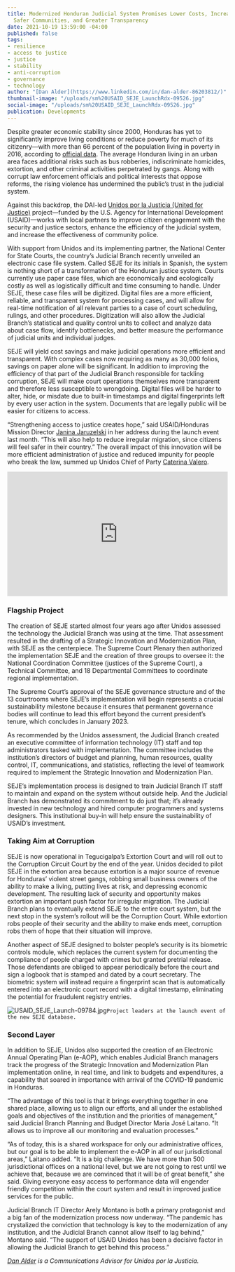```yaml
---
title: Modernized Honduran Judicial System Promises Lower Costs, Increased Efficiency,
  Safer Communities, and Greater Transparency
date: 2021-10-19 13:59:00 -04:00
published: false
tags:
- resilience
- access to justice
- justice
- stability
- anti-corruption
- governance
- technology
author: "[Dan Alder](https://www.linkedin.com/in/dan-alder-86203812/)"
thumbnail-image: "/uploads/sm%20USAID_SEJE_LaunchRdx-09526.jpg"
social-image: "/uploads/sm%20USAID_SEJE_LaunchRdx-09526.jpg"
publication: Developments
---
```


Despite greater economic stability since 2000, Honduras has yet to significantly improve living conditions or reduce poverty for much of its citizenry—with more than 66 percent of the population living in poverty in 2016, according to [official data](https://www.worldbank.org/en/country/honduras). The average Honduran living in an urban area faces additional risks such as bus robberies, indiscriminate homicides, extortion, and other criminal activities perpetrated by gangs. Along with corrupt law enforcement officials and political interests that oppose reforms, the rising violence has undermined the public’s trust in the judicial system.

Against this backdrop, the DAI-led [Unidos por la Justicia (United for Justice)](https://www.dai.com/our-work/projects/honduras-united-for-justice) project—funded by the U.S. Agency for International Development (USAID)—works with local partners to improve citizen engagement with the security and justice sectors, enhance the efficiency of the judicial system, and increase the effectiveness of community police.

With support from Unidos and its implementing partner, the National Center for State Courts, the country’s Judicial Branch recently unveiled an electronic case file system. Called SEJE for its initials in Spanish, the system is nothing short of a transformation of the Honduran justice system. Courts currently use paper case files, which are economically and ecologically costly as well as logistically difficult and time consuming to handle. Under SEJE, these case files will be digitized. Digital files are a more efficient, reliable, and transparent system for processing cases, and will allow for real-time notification of all relevant parties to a case of court scheduling, rulings, and other procedures. Digitization will also allow the Judicial Branch’s statistical and quality control units to collect and analyze data about case flow, identify bottlenecks, and better measure the performance of judicial units and individual judges. 







SEJE will yield cost savings and make judicial operations more efficient and transparent. With complex cases now requiring as many as 30,000 folios, savings on paper alone will be significant. In addition to improving the efficiency of that part of the Judicial Branch responsible for tackling corruption, SEJE will make court operations themselves more transparent and therefore less susceptible to wrongdoing. Digital files will be harder to alter, hide, or misdate due to built-in timestamps and digital fingerprints left by every user action in the system. Documents that are legally public will be easier for citizens to access. 

“Strengthening access to justice creates hope,” said USAID/Honduras Mission Director [Janina Jaruzelski](https://www.usaid.gov/who-we-are/organization/janina-jaruzelski) in her address during the launch event last month. “This will also help to reduce irregular migration, since citizens will feel safer in their country.” The overall impact of this innovation will be more efficient administration of justice and reduced impunity for people who break the law, summed up Unidos Chief of Party [Caterina Valero](https://www.dai.com/who-we-are/our-team/caterina-valero). 
<div style="padding:56.25% 0 0 0;position:relative;"><iframe src="https://player.vimeo.com/video/626774963?h=8300e0b201&amp;badge=0&amp;autopause=0&amp;player_id=0&amp;app_id=58479" frameborder="0" allow="autoplay; fullscreen; picture-in-picture" allowfullscreen style="position:absolute;top:0;left:0;width:100%;height:100%;" title="SEJE Launch Video EngSubs.mov"></iframe></div><script src="https://player.vimeo.com/api/player.js"></script>


### Flagship Project

The creation of SEJE started almost four years ago after Unidos assessed the technology the Judicial Branch was using at the time. That assessment resulted in the drafting of a Strategic Innovation and Modernization Plan, with SEJE as the centerpiece. The Supreme Court Plenary then authorized the implementation SEJE and the creation of three groups to oversee it: the National Coordination Committee (justices of the Supreme Court), a Technical Committee, and 18 Departmental Committees to coordinate regional implementation. 

The Supreme Court’s approval of the SEJE governance structure and of the 13 courtrooms where SEJE’s implementation will begin represents a crucial sustainability milestone because it ensures that permanent governance bodies will continue to lead this effort beyond the current president’s tenure, which concludes in January 2023.

As recommended by the Unidos assessment, the Judicial Branch created an executive committee of information technology (IT) staff and top administrators tasked with implementation. The committee includes the institution’s directors of budget and planning, human resources, quality control, IT, communications, and statistics, reflecting the level of teamwork required to implement the Strategic Innovation and Modernization Plan. 

SEJE’s implementation process is designed to train Judicial Branch IT staff to maintain and expand on the system without outside help. And the Judicial Branch has demonstrated its commitment to do just that; it’s already invested in new technology and hired computer programmers and systems designers. This institutional buy-in will help ensure the sustainability of USAID’s investment.

### Taking Aim at Corruption

SEJE is now operational in Tegucigalpa’s Extortion Court and will roll out to the Corruption Circuit Court by the end of the year. Unidos decided to pilot SEJE in the extortion area because extortion is a major source of revenue for Honduras’ violent street gangs, robbing small business owners of the ability to make a living, putting lives at risk, and depressing economic development. The resulting lack of security and opportunity makes extortion an important push factor for irregular migration. The Judicial Branch plans to eventually extend SEJE to the entire court system, but the next stop in the system’s rollout will be the Corruption Court. While extortion robs people of their security and the ability to make ends meet, corruption robs them of hope that their situation will improve. 

Another aspect of SEJE designed to bolster people’s security is its biometric controls module, which replaces the current system for documenting the compliance of people charged with crimes but granted pretrial release. Those defendants are obliged to appear periodically before the court and sign a logbook that is stamped and dated by a court secretary. The biometric system will instead require a fingerprint scan that is automatically entered into an electronic court record with a digital timestamp, eliminating the potential for fraudulent registry entries.

![USAID_SEJE_Launch-09784.jpg](/uploads/USAID_SEJE_Launch-09784.jpg)`Project leaders at the launch event of the new SEJE database.`

### Second Layer

In addition to SEJE, Unidos also supported the creation of an Electronic Annual Operating Plan (e-AOP), which enables Judicial Branch managers track the progress of the Strategic Innovation and Modernization Plan implementation online, in real time, and link to budgets and expenditures, a capability that soared in importance with arrival of the COVID-19 pandemic in Honduras.   

“The advantage of this tool is that it brings everything together in one shared place, allowing us to align our efforts, and all under the established goals and objectives of the institution and the priorities of management,” said Judicial Branch Planning and Budget Director Maria José Laitano. “It allows us to improve all our monitoring and evaluation processes.” 

“As of today, this is a shared workspace for only our administrative offices, but our goal is to be able to implement the e-AOP in all of our jurisdictional areas,” Laitano added. “It is a big challenge. We have more than 500 jurisdictional offices on a national level, but we are not going to rest until we achieve that, because we are convinced that it will be of great benefit,” she said. Giving everyone easy access to performance data will engender friendly competition within the court system and result in improved justice services for the public.

Judicial Branch IT Director Arely Montano is both a primary protagonist and a big fan of the modernization process now underway. “The pandemic has crystalized the conviction that technology is key to the modernization of any institution, and the Judicial Branch cannot allow itself to lag behind,” Montano said. “The support of USAID Unidos has been a decisive factor in allowing the Judicial Branch to get behind this process.”

*[Dan Alder](https://www.linkedin.com/in/dan-alder-86203812/) is a Communications Advisor for Unidos por la Justicia.*